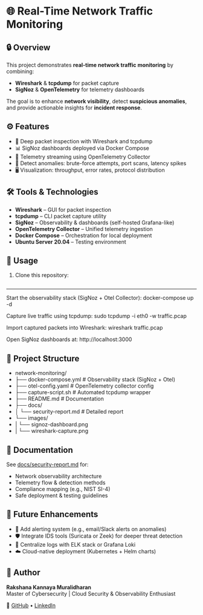 # 🌐 Real-Time Network Traffic Monitoring

## 🔒 Overview
This project demonstrates **real-time network traffic monitoring** by combining:  
- **Wireshark** & **tcpdump** for packet capture  
- **SigNoz** & **OpenTelemetry** for telemetry dashboards  

The goal is to enhance **network visibility**, detect **suspicious anomalies**, and provide actionable insights for **incident response**.

## ⚙️ Features
- 📡 Deep packet inspection with Wireshark and tcpdump  
- 📊 SigNoz dashboards deployed via Docker Compose  
- 🔎 Telemetry streaming using OpenTelemetry Collector  
- 🚨 Detect anomalies: brute-force attempts, port scans, latency spikes  
- 🖥️ Visualization: throughput, error rates, protocol distribution  

## 🛠️ Tools & Technologies
- **Wireshark** – GUI for packet inspection  
- **tcpdump** – CLI packet capture utility  
- **SigNoz** – Observability & dashboards (self-hosted Grafana-like)  
- **OpenTelemetry Collector** – Unified telemetry ingestion  
- **Docker Compose** – Orchestration for local deployment  
- **Ubuntu Server 20.04** – Testing environment  

## 🚀 Usage
1. Clone this repository:
```bash
```
---
Start the observability stack (SigNoz + Otel Collector):
docker-compose up -d

Capture live traffic using tcpdump:
sudo tcpdump -i eth0 -w traffic.pcap

Import captured packets into Wireshark:
wireshark traffic.pcap

Open SigNoz dashboards at:
http://localhost:3000

## 📂 Project Structure
- network-monitoring/
- ├── docker-compose.yml        # Observability stack (SigNoz + Otel)
- ├── otel-config.yaml          # OpenTelemetry collector config
- ├── capture-script.sh         # Automated tcpdump wrapper
- ├── README.md                 # Documentation
- ├── docs/
- │   └── security-report.md    # Detailed report
- └── images/
- |   └── signoz-dashboard.png
- |   └── wireshark-capture.png


## 📘 Documentation
See [docs/security-report.md](./docs/security-report.md) for:
- Network observability architecture  
- Telemetry flow & detection methods  
- Compliance mapping (e.g., NIST SI-4)  
- Safe deployment & testing guidelines  

## 🔮 Future Enhancements
- 📢 Add alerting system (e.g., email/Slack alerts on anomalies)  
- 🛡️ Integrate IDS tools (Suricata or Zeek) for deeper threat detection  
- 📑 Centralize logs with ELK stack or Grafana Loki  
- ☁️ Cloud-native deployment (Kubernetes + Helm charts)  

## 👤 Author
**Rakshana Kannaya Muralidharan**  
Master of Cybersecurity | Cloud Security & Observability Enthusiast  

🔗 [GitHub](https://github.com/rakshana-cloudsec) • [LinkedIn](#)

